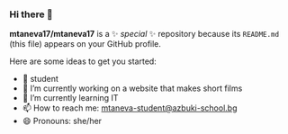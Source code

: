 ### Hi there 👋

**mtaneva17/mtaneva17** is a ✨ _special_ ✨ repository because its `README.md` (this file) appears on your GitHub profile.

Here are some ideas to get you started:

- 🏫 student
- 🔭 I’m currently working on a website that makes short films
- 🌱 I’m currently learning IT
- 📫 How to reach me: mtaneva-student@azbuki-school.bg
- 😄 Pronouns: she/her
